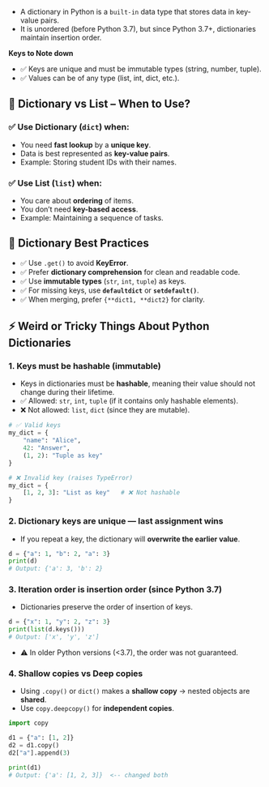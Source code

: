 - A dictionary in Python is a `built-in` data type that stores data in key-value pairs.
- It is unordered (before Python 3.7), but since Python 3.7+, dictionaries maintain insertion order.

**Keys to Note down**
- ✅ Keys are unique and must be immutable types (string, number, tuple).
- ✅ Values can be of any type (list, int, dict, etc.).



## 📌 Dictionary vs List – When to Use?

### ✅ Use **Dictionary (`dict`)** when:
- You need **fast lookup** by a **unique key**.  
- Data is best represented as **key-value pairs**.  
- Example: Storing student IDs with their names.

### ✅ Use **List (`list`)** when:
- You care about **ordering** of items.  
- You don’t need **key-based access**.  
- Example: Maintaining a sequence of tasks.

## 📌 Dictionary Best Practices

- ✅ Use `.get()` to avoid **KeyError**.  
- ✅ Prefer **dictionary comprehension** for clean and readable code.  
- ✅ Use **immutable types** (`str`, `int`, `tuple`) as keys.  
- ✅ For missing keys, use **`defaultdict`** or **`setdefault()`**.  
- ✅ When merging, prefer `{**dict1, **dict2}` for clarity.

## ⚡ Weird or Tricky Things About Python Dictionaries

### 1. Keys must be **hashable (immutable)**
- Keys in dictionaries must be **hashable**, meaning their value should not change during their lifetime.  
- ✅ Allowed: `str`, `int`, `tuple` (if it contains only hashable elements).  
- ❌ Not allowed: `list`, `dict` (since they are mutable).  

```python
# ✅ Valid keys
my_dict = {
    "name": "Alice",
    42: "Answer",
    (1, 2): "Tuple as key"
}

# ❌ Invalid key (raises TypeError)
my_dict = {
    [1, 2, 3]: "List as key"   # ❌ Not hashable
}
```
### 2. Dictionary keys are **unique — last assignment wins**
- If you repeat a key, the dictionary will **overwrite the earlier value**.  

```python
d = {"a": 1, "b": 2, "a": 3}
print(d)  
# Output: {'a': 3, 'b': 2}
```

### 3. Iteration order is **insertion order** (since Python 3.7)
- Dictionaries preserve the order of insertion of keys.  

```python
d = {"x": 1, "y": 2, "z": 3}
print(list(d.keys()))   
# Output: ['x', 'y', 'z']
```
- ⚠️ In older Python versions (<3.7), the order was not guaranteed.

### 4. Shallow copies vs Deep copies
- Using `.copy()` or `dict()` makes a **shallow copy** → nested objects are **shared**.  
- Use `copy.deepcopy()` for **independent copies**.  

```python
import copy

d1 = {"a": [1, 2]}
d2 = d1.copy()
d2["a"].append(3)

print(d1)  
# Output: {'a': [1, 2, 3]}  <-- changed both
